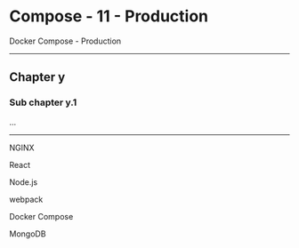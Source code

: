 # Compose - 11 - Production

Docker Compose - Production

***

## Chapter y

### Sub chapter y.1

...

***

NGINX

React

Node.js

webpack

Docker Compose

MongoDB
